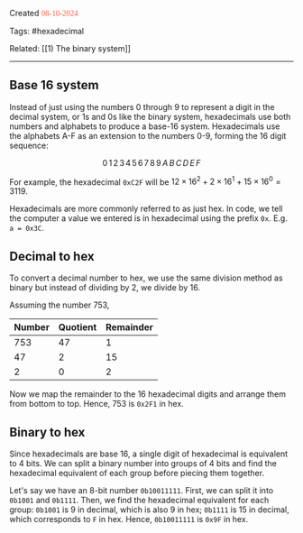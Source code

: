 
Created <font style="color:tomato; font-family:Consolas;">08-10-2024</font>

Tags: #hexadecimal

Related: [[1) The binary system]]

****

## Base 16 system

Instead of just using the numbers 0 through 9 to represent a digit in the decimal system, or 1s and 0s like the binary system, hexadecimals use both numbers and alphabets to produce a base-16 system. Hexadecimals use the alphabets A-F as an extension to the numbers 0-9, forming the 16 digit sequence:

$$
0\, 1\, 2\, 3\, 4\, 5\, 6\, 7\, 8\, 9\, A\, B\, C\, D\, E\, F
$$

For example, the hexadecimal `0xC2F` will be $12\times 16^2+2\times 16^1+15\times 16^0 = 3119$.

Hexadecimals are more commonly referred to as just hex. In code, we tell the computer a value we entered is in hexadecimal using the prefix `0x`. E.g. `a = 0x3C`.


## Decimal to hex

To convert a decimal number to hex, we use the same division method as binary but instead of dividing by 2, we divide by 16.

Assuming the number 753,

| Number | Quotient | Remainder |
| ------ | -------- | --------- |
| 753    | 47       | 1         |
| 47     | 2        | 15        |
| 2      | 0        | 2         |

Now we map the remainder to the 16 hexadecimal digits and arrange them from bottom to top. Hence, 753 is `0x2F1` in hex.


## Binary to hex

Since hexadecimals are base 16, a single digit of hexadecimal is equivalent to 4 bits. We can split a binary number into groups of 4 bits and find the hexadecimal equivalent of each group before piecing them together.

Let's say we have an 8-bit number `0b10011111`. First, we can split it into `0b1001` and `0b1111`. Then, we find the hexadecimal equivalent for each group: `0b1001` is 9 in decimal, which is also 9 in hex; `0b1111` is 15 in decimal, which corresponds to `F` in hex. Hence, `0b10011111` is `0x9F` in hex.




